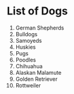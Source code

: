 # List of Dogs
<ol>
    <li>German Shepherds</li>
    <li>Bulldogs</li>
    <li>Samoyeds</li>
    <li>Huskies</li>
    <li>Pugs</li>
    <li>Poodles</li>
    <li>Chihuahua</li>
    <li>Alaskan Malamute</li>
    <li>Golden Retriever</li>
    <li>Rottweiler</li>
</ol>